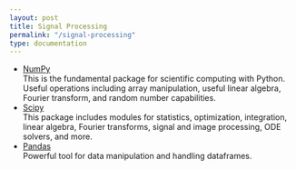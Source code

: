 ```yaml
---
layout: post
title: Signal Processing
permalink: "/signal-processing"
type: documentation
---
```


-   [NumPy](https://numpy.org/)  
    This is the fundamental package for scientific computing with Python. Useful operations including array manipulation, useful linear algebra, Fourier transform, and random number capabilities.
-   [Scipy](https://scipy.org/)  
    This package includes modules for statistics, optimization, integration, linear algebra, Fourier transforms, signal and image processing, ODE solvers, and more.
-   [Pandas](https://pandas.pydata.org/)  
    Powerful tool for data manipulation and handling dataframes.